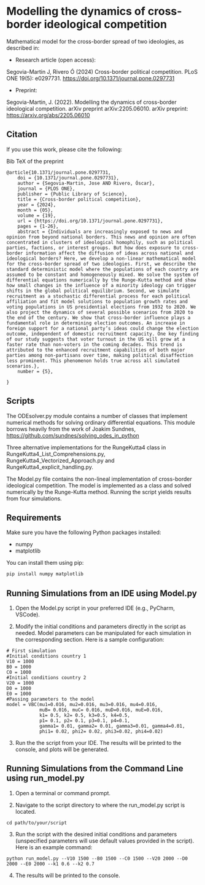 # Modelling the dynamics of cross-border ideological competition
Mathematical model for the cross-border spread of two ideologies, as described in:

* Research article (open access):
  
Segovia-Martin J, Rivero Ó (2024) Cross-border political competition. PLoS ONE 19(5): e0297731. https://doi.org/10.1371/journal.pone.0297731

* Preprint:
  
Segovia-Martin, J. (2022). Modelling the dynamics of cross-border ideological competition. arXiv preprint arXiv:2205.06010.
arXiv preprint: https://arxiv.org/abs/2205.06010

## Citation
If you use this work, please cite the following:

Bib TeX of the preprint
```
@article{10.1371/journal.pone.0297731,
    doi = {10.1371/journal.pone.0297731},
    author = {Segovia-Martin, Jose AND Rivero, Óscar},
    journal = {PLOS ONE},
    publisher = {Public Library of Science},
    title = {Cross-border political competition},
    year = {2024},
    month = {05},
    volume = {19},
    url = {https://doi.org/10.1371/journal.pone.0297731},
    pages = {1-26},
    abstract = {Individuals are increasingly exposed to news and opinion from beyond national borders. This news and opinion are often concentrated in clusters of ideological homophily, such as political parties, factions, or interest groups. But how does exposure to cross-border information affect the diffusion of ideas across national and ideological borders? Here, we develop a non-linear mathematical model for the cross-border spread of two ideologies. First, we describe the standard deterministic model where the populations of each country are assumed to be constant and homogeneously mixed. We solve the system of differential equations numerically by the Runge-Kutta method and show how small changes in the influence of a minority ideology can trigger shifts in the global political equilibrium. Second, we simulate recruitment as a stochastic differential process for each political affiliation and fit model solutions to population growth rates and voting populations in US presidential elections from 1932 to 2020. We also project the dynamics of several possible scenarios from 2020 to the end of the century. We show that cross-border influence plays a fundamental role in determining election outcomes. An increase in foreign support for a national party’s ideas could change the election outcome, independent of domestic recruitment capacity. One key finding of our study suggests that voter turnout in the US will grow at a faster rate than non-voters in the coming decades. This trend is attributed to the enhanced recruitment capabilities of both major parties among non-partisans over time, making political disaffection less prominent. This phenomenon holds true across all simulated scenarios.},
    number = {5},

}
```
## Scripts

The ODEsolver.py module contains a number of classes that implement numerical methods for solving ordinary differential equations. This module borrows heavily from the work of Joakim Sundnes, 
https://github.com/sundnes/solving_odes_in_python

Three alternative implementations for the RungeKutta4 class in RungeKutta4_List_Comprehensions.py, RungeKutta4_Vectorized_Approach.py and RungeKutta4_explicit_handling.py.

The Model.py file contains the non-lineal implementation of cross-border ideological competition. The model is implemented as a class and solved numerically by the Runge-Kutta method. Running the script yields results from four simulations.

## Requirements

Make sure you have the following Python packages installed:
- numpy
- matplotlib

You can install them using pip:
```bash
pip install numpy matplotlib
```
## Running Simulations from an IDE using Model.py

1. Open the Model.py script in your preferred IDE (e.g., PyCharm, VSCode).

2. Modify the initial conditions and parameters directly in the script as needed. Model parameters can be manipulated for each simulation in the corresponding section. Here is a sample configuration:
   
```
# First simulation
#Initial conditions country 1
V10 = 1000
B0 = 1000
C0 = 1000
#Initial conditions country 2
V20 = 1000
D0 = 1000
E0 = 1000
#Passing parameters to the model
model = VBC(mu1=0.016, mu2=0.016, mu3=0.016, mu4=0.016,
            muB= 0.016, muC= 0.016, muD=0.016, muE=0.016,
            k1= 0.5, k2= 0.5, k3=0.5, k4=0.5,
            p1= 0.1, p2= 0.1, p3=0.1, p4=0.1,
            gamma1= 0.01, gamma2= 0.01, gamma3=0.01, gamma4=0.01,
            phi1= 0.02, phi2= 0.02, phi3=0.02, phi4=0.02)
```

3. Run the the script from your IDE. The results will be printed to the console, and plots will be generated.

## Running Simulations from the Command Line using run_model.py

1. Open a terminal or command prompt.

2. Navigate to the script directory to where the run_model.py script is located.
```
cd path/to/your/script
```

3. Run the script with the desired initial conditions and parameters (unspecified parameters will use default values provided in the script). Here is an example command:
```
python run_model.py --V10 1500 --B0 1500 --C0 1500 --V20 2000 --D0 2000 --E0 2000 --k1 0.6 --k2 0.7
```
4. The results will be printed to the console.


